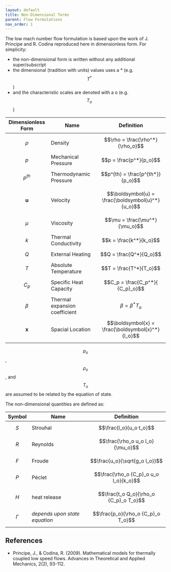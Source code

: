 ```yaml
---
layout: default
title: Non-Dimensional Terms
parent: Flow Formulations
nav_order: 1
---
```


The low mach number flow formulation is based upon the work of J. Principe and R. Codina reproduced here in dimensionless form. For simplicity:

- the non-dimensional form is written without any additional super/subscript
- the dimensional (tradition with units) values uses a * (e.g. $$T^*$$)
- and the characteristic scales are denoted with a o (e.g. $$T_o$$)

| Dimensionless Form    | Name | Definition | 
| ----------- | ----------- | -----------|
| $$\rho$$    | Density     | $$\rho = \frac{\rho^*}{\rho_o}$$ |
| $$p$$   | Mechanical Pressure | $$p = \frac{p^*}{p_o}$$ |
| $$p^{th}$$   | Thermodynamic Pressure | $$p^{th} = \frac{p^{th*}}{p_o}$$ |
| $$\boldsymbol{u}$$ | Velocity | $$\boldsymbol{u} = \frac{\boldsymbol{u}^*}{u_o}$$ |
| $$\mu$$ | Viscosity | $$\mu = \frac{\mu^*}{\mu_o}$$ |
| $$k$$ | Thermal Conductivity | $$k = \frac{k^*}{k_o}$$ |
| $$Q$$ | External Heating | $$Q = \frac{Q^*}{Q_o}$$ |
| $$T$$ | Absolute Temperature | $$T = \frac{T^*}{T_o}$$ |
| $$C_p$$ | Specific Heat Capacity | $$C_p = \frac{C_p^*}{ {C_p}_o}$$ |
| $$\beta$$ | Thermal expansion coefficient | $$\beta = \beta^* T_o$$ |
| $$\boldsymbol{x}$$ | Spacial Location | $$\boldsymbol{x} = \frac{\boldsymbol{x}^*}{l_o}$$ |

$$p_o$$, $$\rho_o$$, and $$T_o$$ are assumed to be related by the equation of state.

The non-dimensional quantities are defined as:

| Symbol      | Name | Definition |
| ----------- | ----------- |----------- |
| $$S$$       | Strouhal     | $$\frac{l_o}{u_o t_o}$$ |
| $$R$$       | Reynolds     | $$\frac{\rho_o u_o l_o}{\mu_o}$$ |
| $$F$$       | Froude       | $$\frac{u_o}{\sqrt{g_o l_o}}$$|
| $$P$$       | Péclet       | $$\frac{\rho_o {C_p}_o u_o l_o}{k_o}$$|
| $$H$$       | heat release     | $$\frac{t_o Q_o}{\rho_o {C_p}_o T_o}$$ |
| $$\Gamma$$  | *depends upon state equation* | $$\frac{p_o}{\rho_o {C_p}_o T_o}$$  |

## References
- Principe, J., & Codina, R. (2009). Mathematical models for thermally coupled low speed flows. Advances in Theoretical and Applied Mechanics, 2(2), 93-112.
